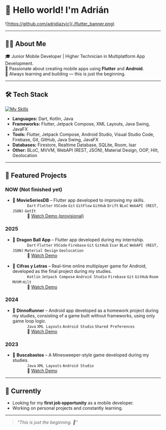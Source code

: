 
<!--
**adridiazvic/adridiazvic** is a ✨ _special_ ✨ repository because its `README.md` (this file) appears on your GitHub profile.

Here are some ideas to get you started:

- 🔭 I’m currently working on ...
- 🌱 I’m currently learning ...
- 👯 I’m looking to collaborate on ...
- 🤔 I’m looking for help with ...
- 💬 Ask me about ...
- 📫 How to reach me: ...
- 😄 Pronouns: ...
- ⚡ Fun fact: ...
-->

# 👋 Hello world! I'm Adrián

![https://github.com/adridiazvic](./flutter_banner.png)

---

## 👨‍💻 About Me

🎓 Junior Mobile Developer | Higher Technician in Multiplatform App Development.  
📱 Passionate about creating mobile apps using **Flutter** and **Android**.  
🚀 Always learning and building — this is just the beginning.

---

## 🛠 Tech Stack

[![My Skills](https://skillicons.dev/icons?i=dart,flutter,kotlin,java,firebase,git,github,vscode,androidstudio)](https://skillicons.dev)

- **Languages:** Dart, Kotlin, Java
- **Frameworks:** Flutter, Jetpack Compose, XML Layouts, Java Swing, JavaFX
- **Tools:** Flutter, Jetpack Compose, Android Studio, Visual Studio Code, Firebase, Git, GitHub, Java Swing, JavaFX
- **Databases:** Firestore, Realtime Database, SQLite, Room, Isar
- **Other:** BLoC, MVVM, WebAPI (REST, JSON), Material Design, OOP, Hilt, Geolocation

---

## 📱 Featured Projects

### NOW (Not finished yet)

- 🔹 **MovieSeriesDB** – Flutter app developed to improving my skills.
        </br>
        &nbsp;&nbsp;&nbsp;&nbsp;&nbsp;&nbsp;&nbsp;&nbsp;&nbsp;&nbsp;&nbsp;&nbsp;```Dart``` ```Flutter``` ```VSCode``` ```Git``` ```GitFlow``` ```GitHub``` ```Drift``` ```BLoC``` ```WebAPI (REST, JSON)``` ```GetIt```
        </br>
        &nbsp;&nbsp;&nbsp;&nbsp;&nbsp;&nbsp;&nbsp;&nbsp;&nbsp;&nbsp;&nbsp;&nbsp;🔗 [Watch Demo (provisional)](https://drive.google.com/file/d/1McsA9mkZJ3I0LLqcI-RwOx4hQBlKkUns/view?usp=sharing) </br>

### 2025

- 🔹 **Dragon Ball App** – Flutter app developed during my internship.
        </br>
        &nbsp;&nbsp;&nbsp;&nbsp;&nbsp;&nbsp;&nbsp;&nbsp;&nbsp;&nbsp;&nbsp;&nbsp;```Dart``` ```Flutter``` ```VSCode``` ```Firebase``` ```Git``` ```GitHub``` ```Isar``` ```BLoC``` ```WebAPI (REST, JSON)``` ```Material Design``` ```Geolocation```
        </br>
        &nbsp;&nbsp;&nbsp;&nbsp;&nbsp;&nbsp;&nbsp;&nbsp;&nbsp;&nbsp;&nbsp;&nbsp;🔗 [Watch Demo](https://drive.google.com/file/d/1Hm3WpXAb528t3gKmUGe3e71QXHgjnG0g/view?usp=sharing) </br>
  </br>
- 🔹 **Cifras y Letras** – Real-time online multiplayer game for Android, developed as the final project during my studies.
        </br>
        &nbsp;&nbsp;&nbsp;&nbsp;&nbsp;&nbsp;&nbsp;&nbsp;&nbsp;&nbsp;&nbsp;&nbsp;```Kotlin``` ```Jetpack Compose``` ```Android Studio``` ```Firebase``` ```Git``` ```GitHub``` ```Room``` ```MVVM``` ```Hilt```
        </br>
        &nbsp;&nbsp;&nbsp;&nbsp;&nbsp;&nbsp;&nbsp;&nbsp;&nbsp;&nbsp;&nbsp;&nbsp;🔗 [Watch Demo](https://drive.google.com/file/d/1JP-cXMV2ujLgIeeokn2Jr3GyyEDVMp59/view?usp=sharing) </br>

### 2024

- 🔹 **DinnoRunner** – Android app developed as a homework project during my studies, consisting of a game built without frameworks, using only game loop logic.
        </br>
        &nbsp;&nbsp;&nbsp;&nbsp;&nbsp;&nbsp;&nbsp;&nbsp;&nbsp;&nbsp;&nbsp;&nbsp;```Java``` ```XML Layouts``` ```Android Studio``` ```Shared Preferences```
        </br>
        &nbsp;&nbsp;&nbsp;&nbsp;&nbsp;&nbsp;&nbsp;&nbsp;&nbsp;&nbsp;&nbsp;&nbsp;🔗 [Watch Demo](https://drive.google.com/file/d/1MfnuvHhR6hCHY2_n0ikL4dTBWNF_A670/view?usp=sharing) </br>

### 2023

- 🔹 **Buscabastos** – A Minesweeper-style game developed during my studies.
        </br>
        &nbsp;&nbsp;&nbsp;&nbsp;&nbsp;&nbsp;&nbsp;&nbsp;&nbsp;&nbsp;&nbsp;&nbsp;```Java``` ```XML Layouts``` ```Android Studio```
        </br>
        &nbsp;&nbsp;&nbsp;&nbsp;&nbsp;&nbsp;&nbsp;&nbsp;&nbsp;&nbsp;&nbsp;&nbsp;🔗 [Watch Demo](https://drive.google.com/file/d/1ys48ns6VwK_aVwYwJ-k0VoZfsCW0ZuO2/view?usp=sharing) </br>

---

## 🌱 Currently

- Looking for my **first job opportunity** as a mobile developer.  
- Working on personal projects and constantly learning.

---

> *"This is just the beginning. 🚀"*
